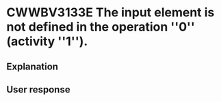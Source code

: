 # CWWBV3133E The input element is not defined in the operation ''0'' (activity ''1'').

## Explanation

## User response